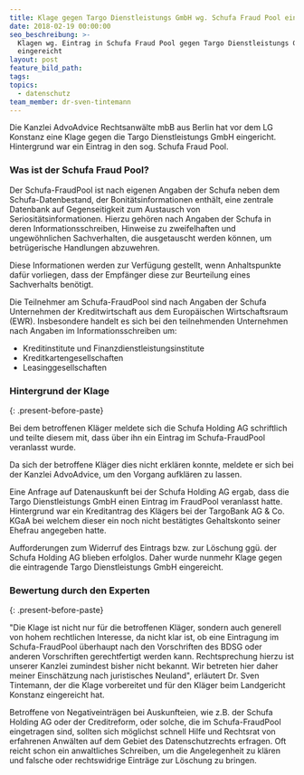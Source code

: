 ```yaml
---
title: Klage gegen Targo Dienstleistungs GmbH wg. Schufa Fraud Pool eingereicht
date: 2018-02-19 00:00:00
seo_beschreibung: >-
  Klagen wg. Eintrag in Schufa Fraud Pool gegen Targo Dienstleistungs GmbH
  eingereicht
layout: post
feature_bild_path:
tags:
topics:
  - datenschutz
team_member: dr-sven-tintemann
---
```


Die Kanzlei AdvoAdvice Rechtsanw&auml;lte mbB aus Berlin hat vor dem LG Konstanz eine Klage gegen die Targo Dienstleistungs GmbH eingericht. Hintergrund war ein Eintrag in den sog. Schufa Fraud Pool.

### Was ist der Schufa Fraud Pool?

Der Schufa-FraudPool ist nach eigenen Angaben der Schufa neben dem Schufa-Datenbestand, der Bonit&auml;tsinformationen enth&auml;lt, eine zentrale Datenbank auf Gegenseitigkeit zum Austausch von Seriosit&auml;tsinformationen. Hierzu geh&ouml;ren nach Angaben der Schufa in deren Informationsschreiben, Hinweise zu zweifelhaften und ungew&ouml;hnlichen Sachverhalten, die ausgetauscht werden k&ouml;nnen, um betr&uuml;gerische Handlungen abzuwehren.

Diese Informationen werden zur Verf&uuml;gung gestellt, wenn Anhaltspunkte daf&uuml;r vorliegen, dass der Empf&auml;nger diese zur Beurteilung eines Sachverhalts ben&ouml;tigt.

Die Teilnehmer am Schufa-FraudPool sind nach Angaben der Schufa Unternehmen der Kreditwirtschaft aus dem Europ&auml;ischen Wirtschaftsraum (EWR). Insbesondere handelt es sich bei den teilnehmenden Unternehmen nach Angaben im Informationsschreiben um:

* Kreditinstitute und Finanzdienstleistungsinstitute
* Kreditkartengesellschaften
* Leasinggesellschaften

### Hintergrund der Klage
{: .present-before-paste}

Bei dem betroffenen Kl&auml;ger meldete sich die Schufa Holding AG schriftlich und teilte diesem mit, dass &uuml;ber ihn ein Eintrag im Schufa-FraudPool veranlasst wurde.

Da sich der betroffene Kl&auml;ger dies nicht erkl&auml;ren konnte, meldete er sich bei der Kanzlei AdvoAdvice, um den Vorgang aufkl&auml;ren zu lassen.

Eine Anfrage auf Datenauskunft bei der Schufa Holding AG ergab, dass die Targo Dienstleistungs GmbH einen Eintrag im FraudPool veranlasst hatte. Hintergrund war ein Kreditantrag des Kl&auml;gers bei der TargoBank AG & Co. KGaA bei welchem dieser ein noch nicht best&auml;tigtes Gehaltskonto seiner Ehefrau angegeben hatte.

Aufforderungen zum Widerruf des Eintrags bzw. zur L&ouml;schung gg&uuml;. der Schufa Holding AG blieben erfolglos. Daher wurde nunmehr Klage gegen die eintragende Targo Dienstleistungs GmbH eingereicht.

### Bewertung durch den Experten
{: .present-before-paste}

"Die Klage ist nicht nur f&uuml;r die betroffenen Kl&auml;ger, sondern auch generell von hohem rechtlichen Interesse, da nicht klar ist, ob eine Eintragung im Schufa-FraudPool &uuml;berhaupt nach den Vorschriften des BDSG oder anderen Vorschriften gerechtfertigt werden kann. Rechtsprechung hierzu ist unserer Kanzlei zumindest bisher nicht bekannt. Wir betreten hier daher meiner Einsch&auml;tzung nach juristisches Neuland", erl&auml;utert Dr. Sven Tintemann, der die Klage vorbereitet und f&uuml;r den Kl&auml;ger beim Landgericht Konstanz eingereicht hat.

Betroffene von Negativeintr&auml;gen bei Auskunfteien, wie z.B. der Schufa Holding AG oder der Creditreform, oder solche, die im Schufa-FraudPool eingetragen sind, sollten sich m&ouml;glichst schnell Hilfe und Rechtsrat von erfahrenen Anw&auml;lten auf dem Gebiet des Datenschutzrechts erfragen. Oft reicht schon ein anwaltliches Schreiben, um die Angelegenheit zu kl&auml;ren und falsche oder rechtswidrige Eintr&auml;ge zur L&ouml;schung zu bringen.